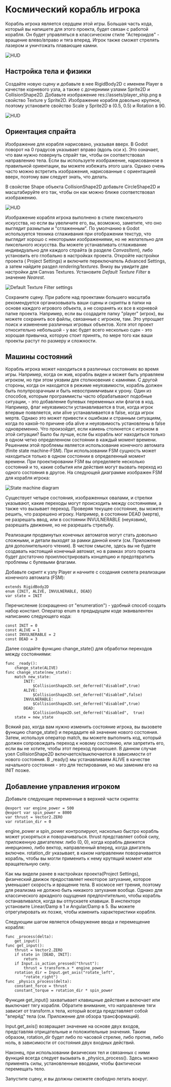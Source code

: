 # Космический корабль игрока

Корабль игрока является сердцем этой игры. Большая часть кода, который вы напишете для этого проекта, будет связан с работой корабля. Он будет управляться в классическом стиле "Астероидов" - вращение влево/вправо и тяга вперед. Игрок также сможет стрелять лазером и уничтожать плавающие камни.

![HUD](/img/2-space/4.png)


## Настройка тела и физики

Создайте новую сцену и добавьте в нее RigidBody2D с именем Player в качестве корневого узла, а также с дочерними узлами Sprite2D и CollisionShape2D. Добавьте изображение res://assets/player_ship.png в свойство Texture у Sprite2D. Изображение корабля довольно крупное, поэтому установите свойство Scale у Sprite2D в (0.5, 0.5) и Rotation в 90.


![HUD](/img/2-space/5.png)

## Ориентация спрайта

Изображение для корабля нарисовано, указывая вверх. В Godot поворот на 0 градусов указывает вправо (вдоль оси x). Это означает, что вам нужно повернуть спрайт так, чтобы он соответствовал направлению тела. Если вы используете изображение, нарисованное в правильной ориентации, вы можете избежать этого шага. Однако очень часто можно встретить изображения, нарисованные с ориентацией вверх, поэтому вам следует знать, что делать.

В свойстве Shape объекта CollisionShape2D добавьте CircleShape2D и масштабируйте его так, чтобы он как можно ближе соответствовал изображению.

![HUD](/img/2-space/6.png)


Изображение корабля игрока выполнено в стиле пиксельного искусства, но если вы увеличите его, вы, возможно, заметите, что оно выглядит размытым и "сглаженным". По умолчанию в Godot используется техника сглаживания при отображении текстур, что выглядит хорошо с некоторыми изображениями, но не желательно для пиксельного искусства. Вы можете устанавливать сглаживание индивидуально для каждого спрайта (в разделе *CanvasItem*), либо установить его глобально в настройках проекта.
Откройте настройки проекта ( Project Settings) и включите переключатель Advanced Settings, а затем найдите раздел *rendering/textures*. Внизу вы увидите две настройки для Canvas Textures. Установите *Default Texture Filter* в значение *Nearest*.

![Default Texture Filter settings ](/img/2-space/7.png)


Сохраните сцену. При работе над проектами большего масштаба рекомендуется организовывать ваши сцены и скрипты в папки на основе каждого игрового объекта, а не сохранять их все в корневой папке проекта. Например, если вы создадите папку "player" (игрок), вы можете сохранить все файлы, связанные с игроком, там. Это упрощает поиск и изменение различных игровых объектов. Хотя этот проект относительно небольшой - у вас будет всего несколько сцен - это хорошая привычка, которую стоит принять, по мере того как ваши проекты растут по размеру и сложности.

## Машины состояний

Корабль игрока может находиться в различных состояниях во время игры. Например, когда он жив, корабль виден и может быть управляем игроком, но при этом уязвим для столкновения с камнями. С другой стороны, когда он находится в режиме неуязвимости, корабль должен быть полупрозрачным и быть невосприимчивым к урону.
Один из способов, которым программисты часто обрабатывают подобные ситуации, - это добавление булевых переменных или флагов в код. Например, флаг неуязвимости устанавливается в true, когда игрок впервые появляется, или alive устанавливается в false, когда игрок мертв. Однако это может привести к ошибкам и странным ситуациям, когда по какой-то причине оба alive и неуязвимость установлены в false одновременно. Что произойдет, если камень столкнется с игроком в этой ситуации? Было бы лучше, если бы корабль мог находиться только в одном четко определенном состоянии в каждый момент времени.
Решением этой проблемы является использование конечного автомата (finite state machine-FSM). При использовании FSM сущность может находиться только в одном состоянии в определенный момент времени. При проектировании FSM вы определяете несколько состояний и то, какие события или действия могут вызвать переход из одного состояния в другое.
На следующей диаграмме изображен FSM для корабля игрока:

![State machine diagram ](/img/2-space/8.png)

Существует четыре состояния, изображенных овалами, и стрелки указывают, какие переходы могут происходить между состояниями, а также что вызывает переход. Проверяя текущее состояние, вы можете решить, что разрешено игроку. Например, в состоянии DEAD (мертв), не разрешать ввод, или в состоянии INVULNERABLE (неуязвим), разрешать движение, но не разрешать стрельбу.

Реализации продвинутых конечных автоматов могут стать довольно сложными, и детали выходят за рамки данной книги (см. Приложение для дополнительного чтения). В чистом смысле, здесь вы не будете создавать настоящий конечный автомат, но в рамках этого проекта будет достаточно проиллюстрировать концепцию и предотвратить проблемы с булевыми флагами.

Добавьте скрипт к узлу Player и начните с создания скелета реализации конечного автомата (FSM):


```gdscript
extends RigidBody2D
enum {INIT, ALIVE, INVULNERABLE, DEAD}
var state = INIT 
```

Перечисление (сокращенно от "enumeration") - удобный способ создать набор констант. Оператор enum в предыдущем коде эквивалентен написанию следующего кода:

```gdscript
const INIT = 0
const ALIVE = 1
const INVULNERABLE = 2
const DEAD = 3 
```

Далее создайте функцию change_state() для обработки переходов между состояниями:

```gdscript 
func _ready():
    change_state(ALIVE)
func change_state(new_state):
    match new_state:
        INIT:
            $CollisionShape2D.set_deferred("disabled",true)
        ALIVE:
            $CollisionShape2D.set_deferred("disabled",false)
        INVULNERABLE: 
            $CollisionShape2D.set_deferred("disabled",true)
        DEAD:
            $CollisionShape2D.set_deferred("disabled",  true)
    state = new_state 
```


Всякий раз, когда вам нужно изменить состояние игрока, вы вызовете функцию change_state() и передадите ей значение нового состояния. Затем, используя оператор match, вы можете выполнить код, который должен сопровождать переход к новому состоянию, или запретить его, если вы не хотите, чтобы этот переход произошел. В данном случае узел CollisionShape2D включается/выключается в зависимости от нового состояния. В _ready() мы устанавливаем ALIVE в качестве начального состояния - это для тестирования, но мы заменим его на INIT позже.

## Добавление управления игроком

Добавьте следующие переменные в верхней части скрипта:

```gdscript 
@export var engine_power = 500
@export var spin_power = 8000
var thrust = Vector2.ZERO
var rotation_dir = 0 
```
engine_power и spin_power контролируют, насколько быстро корабль может ускоряться и поворачиваться. thrust представляет собой силу, приложенную двигателем: либо (0, 0), когда корабль движется инерционно, либо вектор, направленный вперед, когда двигатель включен. rotation_dir указывает, в каком направлении поворачивается корабль, чтобы вы могли применить к нему крутящий момент или вращательную силу.

Как мы видели ранее в настройках проекта(Project Settings), физический движок предоставляет некоторое затухание, которое уменьшает скорость и вращение тела. В космосе нет трения, поэтому для реализма не должно быть никакого затухания вообще. Однако для классического аркадного ощущения предпочтительно, чтобы корабль останавливался, когда вы отпускаете клавиши. В инспекторе установите Linear/Damp в 1 и Angular/Damp в 5. Вы можете отрегулировать их позже, чтобы изменить характеристики корабля.

Следующим шагом является обнаружение ввода и перемещение корабля:

```gdscript 
func _process(delta):
    get_input()
func get_input():
    thrust = Vector2.ZERO
    if state in [DEAD, INIT]:
        return
    if Input.is_action_pressed("thrust"):
        thrust = transform.x * engine_power
    rotation_dir = Input.get_axis("rotate_left",
        "rotate_right")
func _physics_process(delta):
    constant_force = thrust
    constant_torque = rotation_dir * spin_power 
```

Функция get_input() захватывает клавишные действия и включает или выключает тягу корабля. Обратите внимание, что направление тяги зависит от transform.x тела, который всегда представляет собой "вперёд" тела (см. Приложение для обзора трансформаций).

Input.get_axis() возвращает значение на основе двух входов, представляя отрицательные и положительные значения. Таким образом, rotation_dir будет либо по часовой стрелке, либо против, либо ноль, в зависимости от состояния двух входных действий.

Наконец, при использовании физических тел и связанных с ними функций всегда следует вызывать в _physics_process(). Здесь можно применять силы, установленные вводами, чтобы фактически перемещать тело.

Запустите сцену, и вы должны сможете свободно летать вокруг.